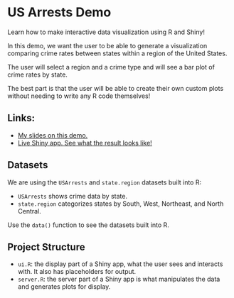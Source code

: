 # US Arrests Demo

Learn how to make interactive data visualization using R and Shiny!

In this demo, we want the user to be able to generate a visualization comparing crime rates between states within a region of the United States.

The user will select a region and a crime type and will see a bar plot of crime rates by state.

The best part is that the user will be able to create their own custom plots without needing to write any R code themselves! 

## Links:

- [My slides on this demo.](https://docs.google.com/presentation/d/1JmsdAFdszzb4P4I3lxWRBLSZ89Jx_vbIu3p4YVOfAdc/edit?usp=sharing)
- [Live Shiny app. See what the result looks like!](https://andreybutenko.shinyapps.io/shiny-demo-arrests/)

## Datasets

We are using the `USArrests` and `state.region` datasets built into R:

- `USArrests` shows crime data by state.
- `state.region` categorizes states by South, West, Northeast, and North Central.

Use the `data()` function to see the datasets built into R.

## Project Structure

- `ui.R`: the display part of a Shiny app, what the user sees and interacts with. It also has placeholders for output.
- `server.R`: the server part of a Shiny app is what manipulates the data and generates plots for display.